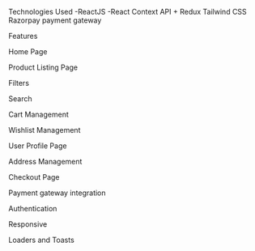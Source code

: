 Technologies Used
-ReactJS
-React Context API + Redux
Tailwind CSS
Razorpay payment gateway


Features

Home Page

Product Listing Page

Filters

Search

Cart Management

Wishlist Management

User Profile Page

Address Management

Checkout Page

Payment gateway integration

Authentication

Responsive

Loaders and Toasts
